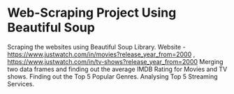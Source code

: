 # Web-Scraping Project Using Beautiful Soup
Scraping the websites using Beautiful Soup Library.
Website - https://www.justwatch.com/in/movies?release_year_from=2000 , https://www.justwatch.com/in/tv-shows?release_year_from=2000
Merging two data frames and finding out the average IMDB Rating for Movies and TV shows.
Finding out the Top 5 Popular Genres.
Analysing Top 5 Streaming Services.
